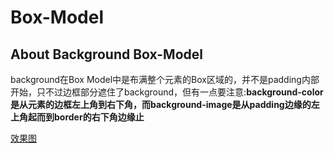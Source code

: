 # Box-Model
## About Background Box-Model
background在Box Model中是布满整个元素的Box区域的，并不是padding内部开始，只不过边框部分遮住了background，但有一点要注意:**background-color是从元素的边框左上角到右下角，而background-image是从padding边缘的左上角起而到border的右下角边缘止**

[效果图](./img/Background-box-model)
